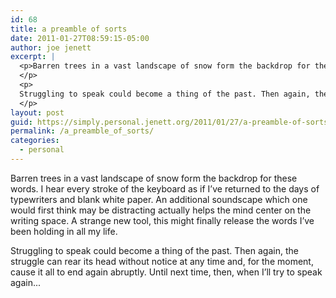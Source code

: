 ```yaml
---
id: 68
title: a preamble of sorts
date: 2011-01-27T08:59:15-05:00
author: joe jenett
excerpt: |
  <p>Barren trees in a vast landscape of snow form the backdrop for these words. I hear every stroke of the keyboard as if I've returned to the days of typewriters and blank white paper. An additional soundscape which one would first think may be distracting actually helps the mind center on the writing space. A strange new tool, this might finally release the words I've been holding in all my life.
  </p>
  <p>
  Struggling to speak could become a thing of the past. Then again, the struggle can rear its head without notice at any time and, for the moment, cause it all to end again abruptly. Until next time, then, when I'll try to speak again...
  </p>
layout: post
guid: https://simply.personal.jenett.org/2011/01/27/a-preamble-of-sorts/
permalink: /a_preamble_of_sorts/
categories:
  - personal
---
```

Barren trees in a vast landscape of snow form the backdrop for these words. I hear every stroke of the keyboard as if I’ve returned to the days of typewriters and blank white paper. An additional soundscape which one would first think may be distracting actually helps the mind center on the writing space. A strange new tool, this might finally release the words I’ve been holding in all my life. 

Struggling to speak could become a thing of the past. Then again, the struggle can rear its head without notice at any time and, for the moment, cause it all to end again abruptly. Until next time, then, when I’ll try to speak again...